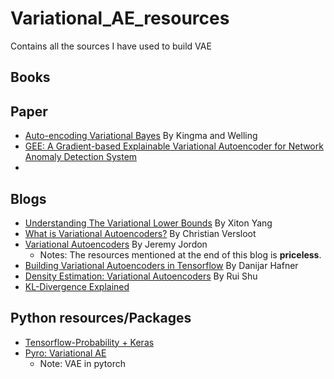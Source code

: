 # Variational_AE_resources
Contains all the sources I have used to build VAE

## Books

## Paper
- [Auto-encoding Variational Bayes](https://arxiv.org/abs/1312.6114) By Kingma and Welling
- [GEE: A Gradient-based Explainable Variational Autoencoder for Network Anomaly Detection System](https://www.comp.nus.edu.sg/~lowkh/pubs/cns2019.pdf)
- 

## Blogs
- [Understanding The Variational Lower Bounds](https://xyang35.github.io/2017/04/14/variational-lower-bound/) By Xiton Yang
- [What is Variational Autoencoders?](https://github.com/christianversloot/machine-learning-articles/blob/main/what-is-a-variational-autoencoder-vae.md#continuity-and-completeness) By Christian Versloot
- [Variational Autoencoders](https://www.jeremyjordan.me/variational-autoencoders/) By Jeremy Jordon
  - Notes: The resources mentioned at the end of this blog is **priceless**.
- [Building Variational Autoencoders in Tensorflow](https://danijar.com/building-variational-auto-encoders-in-tensorflow/) By Danijar Hafner
- [Density Estimation: Variational Autoencoders](http://ruishu.io/2018/03/14/vae/) By Rui Shu
- [KL-Divergence Explained](https://www.countbayesie.com/blog/2017/5/9/kullback-leibler-divergence-explained) 

## Python resources/Packages
- [Tensorflow-Probability + Keras]()
- [Pyro: Variational AE](http://pyro.ai/examples/vae.html)
  - Note: VAE in pytorch

